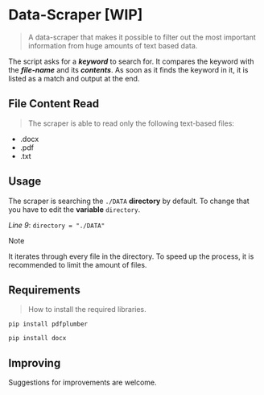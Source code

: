 # Data-Scraper [WIP]
> A data-scraper that makes it possible to filter out the most important information from huge amounts of text based data.

The script asks for a ***keyword*** to search for. It compares the keyword with the ***file-name*** and its ***contents***. As soon as it finds the keyword in it, it is listed as a match and output at the end.  
## File Content Read
> The scraper is able to read only the following text-based files:
- .docx
- .pdf
- .txt
## Usage
The scraper is searching the `./DATA` **directory** by default. To change that you have to edit the **variable** `directory`.

_Line 9_: `directory = "./DATA"`
> [!NOTE]
> It iterates through every file in the directory. To speed up the process, it is recommended to limit the amount of files.
## Requirements
> How to install the required libraries.
```
pip install pdfplumber
```
```
pip install docx
```

## Improving
Suggestions for improvements are welcome.
